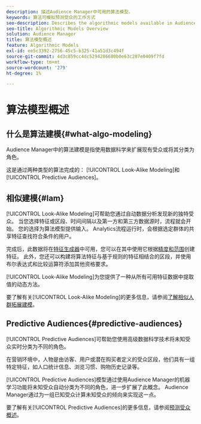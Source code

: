 ```yaml
---
description: 描述Audience Manager中可用的算法模型。
keywords: 算法可模拟预测受众的工作方式
seo-description: Describes the algorithmic models available in Audience Manager.
seo-title: Algorithmic Models Overview
solution: Audience Manager
title: 算法模型概述
feature: Algorithmic Models
exl-id: ee5c3392-2756-45c5-b325-41a51d3c494f
source-git-commit: 4d3c859cc4dc5294286680b0e63c287e0409f7fd
workflow-type: tm+mt
source-wordcount: '279'
ht-degree: 1%

---
```


# 算法模型概述

## 什么是算法建模{#what-algo-modeling}

Audience Manager中的算法建模是指使用数据科学来扩展现有受众或将其分类为角色。

这是通过两种类型的算法完成的： [!UICONTROL Look-Alike Modeling]和[!UICONTROL Predictive Audiences]。

## 相似建模{#lam}

[!UICONTROL Look-Alike Modeling]可帮助您通过自动数据分析发现新的独特受众。 当您选择特征或区段、时间间隔以及第一方和第三方数据源时，流程就会开始。 您的选择为算法模型提供输入。 Analytics流程运行时，会根据选定群体的共享特征查找符合条件的用户。

完成后，此数据将在[特征生成器](../../features/traits/about-trait-builder.md)中可用，您可以在其中使用它根据[精度和范围](../../features/traits/trait-accuracy-reach.md)创建特征。 此外，您还可以构建将算法特征与基于规则的特征相结合的区段，并使用布尔表达式和比较运算符添加其他资格要求。

[!UICONTROL Look-Alike Modeling]为您提供了一种从所有可用特征数据中提取值的动态方法。

要了解有关[!UICONTROL Look-Alike Modeling]的更多信息，请参阅[了解相似人群拓展建模](understanding-models.md)。

## Predictive Audiences{#predictive-audiences}

[!UICONTROL Predictive Audiences]可帮助您使用高级数据科学技术将未知受众实时分类为不同的角色。

在营销环境中，人物是由访客、用户或潜在购买者定义的受众区段，他们具有一组特定特征，如人口统计信息、浏览习惯、购物历史记录等。

[!UICONTROL Predictive Audiences]模型通过使用Audience Manager的机器学习功能将未知受众自动分类为不同的角色，进一步扩展了此概念。 Audience Manager通过为一组已知受众计算未知受众的倾向来实现这一点。

要了解有关[!UICONTROL Predictive Audiences]的更多信息，请参阅[预测受众概述](predictive-audiences.md)。
